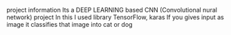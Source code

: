 project information
Its a DEEP LEARNING based CNN (Convolutional nural network) project 
In this I used library TensorFlow, karas 
If you gives input as image it classifies that image into cat or dog
